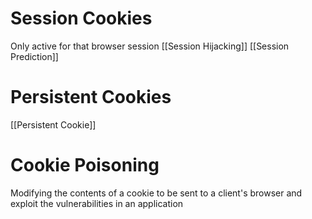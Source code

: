 # Session Cookies

Only active for that browser session
[[Session Hijacking]]
[[Session Prediction]]
# Persistent Cookies
[[Persistent Cookie]]

# Cookie Poisoning

Modifying the contents of a cookie to be sent to a client's browser and exploit the vulnerabilities in an application

